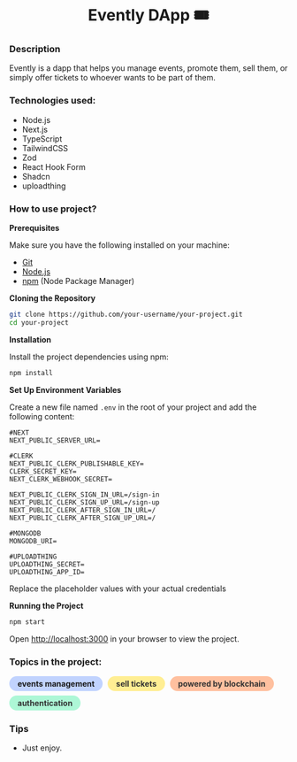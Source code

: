 <h1 style="text-align: center;">Evently DApp 🎟</h1>

### Description
Evently is a dapp that helps you manage events, promote them, sell them, or simply offer tickets to whoever wants to be part of them.


### Technologies used: 
- Node.js
- Next.js
- TypeScript
- TailwindCSS
- Zod
- React Hook Form
- Shadcn
- uploadthing


### How to use project?

**Prerequisites**

Make sure you have the following installed on your machine:

- [Git](https://git-scm.com/)
- [Node.js](https://nodejs.org/en)
- [npm](https://www.npmjs.com/) (Node Package Manager)

**Cloning the Repository**

```bash
git clone https://github.com/your-username/your-project.git
cd your-project
```

**Installation**

Install the project dependencies using npm:

```bash
npm install
```

**Set Up Environment Variables**

Create a new file named `.env` in the root of your project and add the following content:

```env
#NEXT
NEXT_PUBLIC_SERVER_URL=

#CLERK
NEXT_PUBLIC_CLERK_PUBLISHABLE_KEY=
CLERK_SECRET_KEY=
NEXT_CLERK_WEBHOOK_SECRET=

NEXT_PUBLIC_CLERK_SIGN_IN_URL=/sign-in
NEXT_PUBLIC_CLERK_SIGN_UP_URL=/sign-up
NEXT_PUBLIC_CLERK_AFTER_SIGN_IN_URL=/
NEXT_PUBLIC_CLERK_AFTER_SIGN_UP_URL=/

#MONGODB
MONGODB_URI=

#UPLOADTHING
UPLOADTHING_SECRET=
UPLOADTHING_APP_ID=

```

Replace the placeholder values with your actual credentials 

**Running the Project**

```bash
npm start
```

Open [http://localhost:3000](http://localhost:3000) in your browser to view the project.




### Topics in the project:
<div style="display: inline-block; background-color: #c1d3fe; color: #green; padding: 5px 15px; border-radius: 20px; margin-right: 5px; font-weight: bold;">events management</div>

<div style="display: inline-block; background-color: #ffee93; color: #333; padding: 5px 15px; border-radius: 20px; margin-right: 5px; font-weight: bold;">sell tickets</div>

<div style="display: inline-block; background-color: #ffc09f; color: #333; padding: 5px 15px; border-radius: 20px; margin-right: 5px; font-weight: bold;">powered by blockchain</div>

<div style="display: inline-block; background-color: #adf7d6; color: #333; padding: 5px 15px; border-radius: 20px;margin-top: 8px; margin-right: 5px; font-weight: bold;">authentication</div>

### Tips
- Just enjoy.